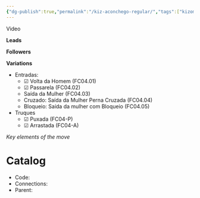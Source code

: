 ```yaml
---
{"dg-publish":true,"permalink":"/kiz-aconchego-regular/","tags":["kizomba/step"],"created":"2025-01-28T11:50:37.304-05:00","updated":"2025-08-28T14:05:04.297-04:00"}
---
```



Video

**Leads**

**Followers**

**Variations**
- Entradas:
	- ☑ Volta da Homem (FC04.01)
	- ☑ Passarela (FC04.02)
	- Saída da Mulher (FC04.03)
	- Cruzado: Saída da Mulher Perna Cruzada (FC04.04)
	- Bloqueio: Saída da mulher com Bloqueio (FC04.05)
- Truques
	- ☑ Puxada (FC04-P)
	- ☑ Arrastada (FC04-A)

*Key elements of the move*

# Catalog

- Code:
- Connections:
- Parent:
